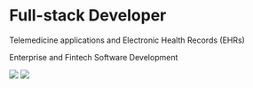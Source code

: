 # Full-stack Developer

<p>Telemedicine applications and Electronic Health Records (EHRs)</p>
<p>Enterprise and Fintech Software Development</p>

<p>
<!-- <a href="https://github.com/carlospsvieira"><img src="https://img.shields.io/badge/Portfolio-3d8ec6.svg?style=for-the-badge&logoColor=white" /></a> -->
<a href="https://linkedin.com/in/carlospsvieira"><img src="https://img.shields.io/badge/LinkedIn-0A66C2.svg?style=for-the-badge&logo=LinkedIn&logoColor=white" /></a>
<a href="https://carlos-blog-taupe.vercel.app"><img src="https://img.shields.io/badge/Blog-E59400.svg?style=for-the-badge&logoColor=white" /></a>
</p>
